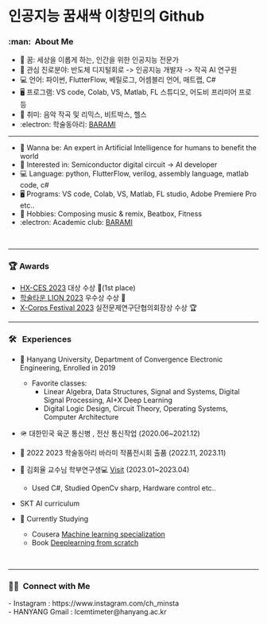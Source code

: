 인공지능 꿈새싹 이창민의 Github
================

<h3> :man: &nbsp;About Me </h3>
 
- 🌱 꿈: 세상을 이롭게 하는, 인간을 위한 인공지능 전문가
- 💙 관심 진로분야: 반도체 디지털회로 -> 인공지능 개발자 -> 작곡 AI 연구원
- 💻 언어: 파이썬, FlutterFlow, 베릴로그, 어셈블리 언어, 매트랩, C#
- 🖥️ 프로그램: VS code, Colab, VS, Matlab, FL 스튜디오, 어도비 프리미어 프로 등
- 💜 취미: 음악 작곡 및 리믹스, 비트박스, 헬스
- :electron: 학술동아리: [BARAMI](https://ibarami.com/)
-------------------------------------------------------
- 🌱 Wanna be: An expert in Artificial Intelligence for humans to benefit the world
- 💙 Interested in: Semiconductor digital circuit -> AI developer
- 💻 Language: python, FlutterFlow, verilog, assembly language, matlab code, c#
- 🖥️ Programs: VS code, Colab, VS, Matlab, FL studio, Adobe Premiere Pro etc..
- 💜 Hobbies: Composing music & remix, Beatbox, Fitness
- :electron: Academic club: [BARAMI](https://ibarami.com/)
<br/>

-------------------------------------------------------

<h3>🏆 Awards </h3>

- [HX-CES 2023](http://hxc.hanyang.ac.kr/) 대상 수상 🥇(1st place)
- [학술타운 LION 2023](http://hyicpbl.hanyang.ac.kr/learning/lion.php) 우수상 수상 🥇
- [X-Corps Festival 2023](https://xcorpsplus.com/) 실전문제연구단협의회장상 수상 🏆

-----------
<h3> 🛠 &nbsp; Experiences </h3>

- 🦁 Hanyang University, Department of Convergence Electronic Engineering, Enrolled in 2019
    * Favorite classes: 
        + Linear Algebra, Data Structures, Signal and Systems, Digital Signal Processing, AI+X Deep Learning
        + Digital Logic Design, Circuit Theory, Operating Systems, Computer Architecture
        
- 🪖 대한민국 육군 통신병 , 전산 통신작업 (2020.06~2021.12)
- 🤖 2022 2023 학술동아리 바라미 작품전시회 출품 (2022.11, 2023.11)
- 📖 김회율 교수님 학부연구생💻 [Visit](http://labinno.co.kr/) (2023.01~2023.04)
    + Used C#, Studied OpenCv sharp, Hardware control etc..

- SKT AI curriculum 
- 📶 Currently Studying 
  + Cousera [Machine learning specialization](https://www.coursera.org/specializations/machine-learning-introduction)
  + Book [Deeplearning from scratch](https://github.com/kchcoo/WegraLee-deep-learning-from-scratch)

<br/>


----------------------------------------

<h3> 🤝🏻 &nbsp;Connect with Me </h3> 
<!-- Connect with me -->
<!--icons and links-->
- Instagram : https://www.instagram.com/ch_minsta <br/>
- HANYANG Gmail : lcemtimeter@hanyang.ac.kr



<!--
**chminsta/chminsta** is a ✨ _special_ ✨ repository because its `README.md` (this file) appears on your GitHub profile.

Here are some ideas to get you started:

- 🔭 I’m currently working on ...

- 🌱 I’m currently learning ...
- 👯 I’m looking to collaborate on ...
- 🤔 I’m looking for help with ...
- 💬 Ask me about ...
- 📫 How to reach me: ...
- 😄 Pronouns: ...
- ⚡ Fun fact: ...
-->
